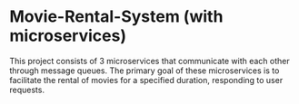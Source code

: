 # Movie-Rental-System (with microservices)

This project consists of 3 microservices that communicate with each other through message queues. The primary goal of these microservices is to facilitate the rental of movies for a specified duration, responding to user requests.
